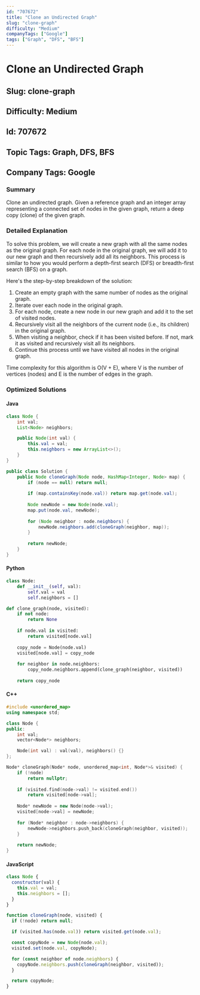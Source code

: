 ```yaml
---
id: "707672"
title: "Clone an Undirected Graph"
slug: "clone-graph"
difficulty: "Medium"
companyTags: ["Google"]
tags: ["Graph", "DFS", "BFS"]
---
```


# Clone an Undirected Graph
## Slug: clone-graph
## Difficulty: Medium
## Id: 707672
## Topic Tags: Graph, DFS, BFS
## Company Tags: Google

### Summary
Clone an undirected graph. Given a reference graph and an integer array representing a connected set of nodes in the given graph, return a deep copy (clone) of the given graph.

### Detailed Explanation
To solve this problem, we will create a new graph with all the same nodes as the original graph. For each node in the original graph, we will add it to our new graph and then recursively add all its neighbors. This process is similar to how you would perform a depth-first search (DFS) or breadth-first search (BFS) on a graph.

Here's the step-by-step breakdown of the solution:

1.  Create an empty graph with the same number of nodes as the original graph.
2.  Iterate over each node in the original graph.
3.  For each node, create a new node in our new graph and add it to the set of visited nodes.
4.  Recursively visit all the neighbors of the current node (i.e., its children) in the original graph.
5.  When visiting a neighbor, check if it has been visited before. If not, mark it as visited and recursively visit all its neighbors.
6.  Continue this process until we have visited all nodes in the original graph.

Time complexity for this algorithm is O(V + E), where V is the number of vertices (nodes) and E is the number of edges in the graph.

### Optimized Solutions

#### Java
```java
class Node {
    int val;
    List<Node> neighbors;

    public Node(int val) {
        this.val = val;
        this.neighbors = new ArrayList<>();
    }
}

public class Solution {
    public Node cloneGraph(Node node, HashMap<Integer, Node> map) {
        if (node == null) return null;
        
        if (map.containsKey(node.val)) return map.get(node.val);
        
        Node newNode = new Node(node.val);
        map.put(node.val, newNode);
        
        for (Node neighbor : node.neighbors) {
            newNode.neighbors.add(cloneGraph(neighbor, map));
        }
        
        return newNode;
    }
}
```

#### Python
```python
class Node:
    def __init__(self, val):
        self.val = val
        self.neighbors = []

def clone_graph(node, visited):
    if not node: 
        return None
    
    if node.val in visited:
        return visited[node.val]
    
    copy_node = Node(node.val)
    visited[node.val] = copy_node
    
    for neighbor in node.neighbors:
        copy_node.neighbors.append(clone_graph(neighbor, visited))
    
    return copy_node
```

#### C++
```cpp
#include <unordered_map>
using namespace std;

class Node {
public:
    int val;
    vector<Node*> neighbors;

    Node(int val) : val(val), neighbors() {}
};

Node* cloneGraph(Node* node, unordered_map<int, Node*>& visited) {
    if (!node)
        return nullptr;
    
    if (visited.find(node->val) != visited.end())
        return visited[node->val];
    
    Node* newNode = new Node(node->val);
    visited[node->val] = newNode;
    
    for (Node* neighbor : node->neighbors) {
        newNode->neighbors.push_back(cloneGraph(neighbor, visited));
    }
    
    return newNode;
}
```

#### JavaScript
```javascript
class Node {
  constructor(val) {
    this.val = val;
    this.neighbors = [];
  }
}

function cloneGraph(node, visited) {
  if (!node) return null;

  if (visited.has(node.val)) return visited.get(node.val);

  const copyNode = new Node(node.val);
  visited.set(node.val, copyNode);

  for (const neighbor of node.neighbors) {
    copyNode.neighbors.push(cloneGraph(neighbor, visited));
  }

  return copyNode;
}
```